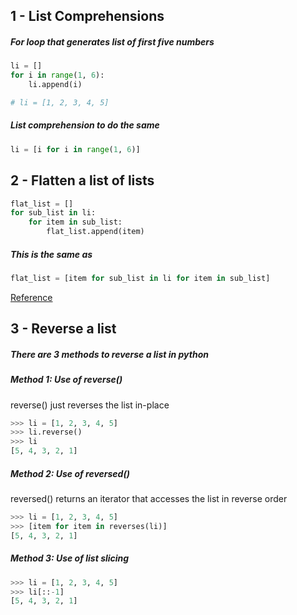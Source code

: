 ## 1 - List Comprehensions

##### For loop that generates list of first five numbers
```python
li = []
for i in range(1, 6):
	li.append(i)

# li = [1, 2, 3, 4, 5]
```
##### List comprehension to do the same
```python
li = [i for i in range(1, 6)]
```

## 2 - Flatten a list of lists

```python
flat_list = []
for sub_list in li:
	for item in sub_list:
		flat_list.append(item)
```
##### This is the same as
```python
flat_list = [item for sub_list in li for item in sub_list]
```
[Reference](https://stackoverflow.com/questions/952914/how-to-make-a-flat-list-out-of-list-of-lists)

## 3 - Reverse a list

##### There are 3 methods to reverse a list in python

##### Method 1: Use of reverse()
reverse() just reverses the list in-place
```python
>>> li = [1, 2, 3, 4, 5]
>>> li.reverse()
>>> li
[5, 4, 3, 2, 1]
```

##### Method 2: Use of reversed()
reversed() returns an iterator that accesses the list in reverse order
```python
>>> li = [1, 2, 3, 4, 5]
>>> [item for item in reverses(li)]
[5, 4, 3, 2, 1]
```

##### Method 3: Use of list slicing
```python
>>> li = [1, 2, 3, 4, 5]
>>> li[::-1]
[5, 4, 3, 2, 1]
```
